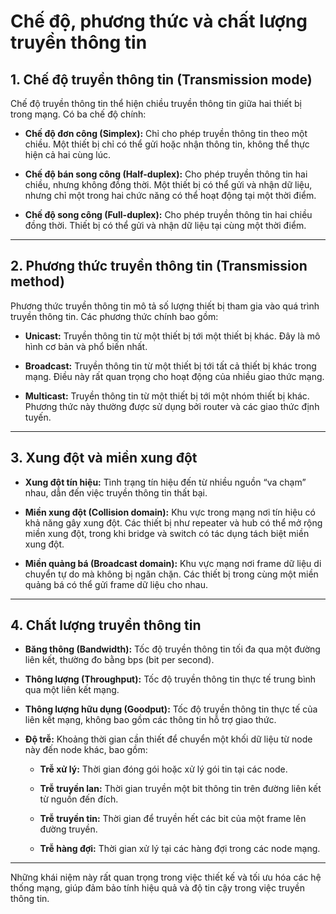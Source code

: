 # Chế độ, phương thức và chất lượng truyền thông tin

## 1. Chế độ truyền thông tin (Transmission mode)

Chế độ truyền thông tin thể hiện chiều truyền thông tin giữa hai thiết bị trong mạng. Có ba chế độ chính:

- **Chế độ đơn công (Simplex):** Chỉ cho phép truyền thông tin theo một chiều. Một thiết bị chỉ có thể gửi hoặc nhận thông tin, không thể thực hiện cả hai cùng lúc.
  
- **Chế độ bán song công (Half-duplex):** Cho phép truyền thông tin hai chiều, nhưng không đồng thời. Một thiết bị có thể gửi và nhận dữ liệu, nhưng chỉ một trong hai chức năng có thể hoạt động tại một thời điểm.

- **Chế độ song công (Full-duplex):** Cho phép truyền thông tin hai chiều đồng thời. Thiết bị có thể gửi và nhận dữ liệu tại cùng một thời điểm.

---

## 2. Phương thức truyền thông tin (Transmission method)

Phương thức truyền thông tin mô tả số lượng thiết bị tham gia vào quá trình truyền thông tin. Các phương thức chính bao gồm:

- **Unicast:** Truyền thông tin từ một thiết bị tới một thiết bị khác. Đây là mô hình cơ bản và phổ biến nhất.

- **Broadcast:** Truyền thông tin từ một thiết bị tới tất cả thiết bị khác trong mạng. Điều này rất quan trọng cho hoạt động của nhiều giao thức mạng.

- **Multicast:** Truyền thông tin từ một thiết bị tới một nhóm thiết bị khác. Phương thức này thường được sử dụng bởi router và các giao thức định tuyến.

---

## 3. Xung đột và miền xung đột

- **Xung đột tín hiệu:** Tình trạng tín hiệu đến từ nhiều nguồn “va chạm” nhau, dẫn đến việc truyền thông tin thất bại.

- **Miền xung đột (Collision domain):** Khu vực trong mạng nơi tín hiệu có khả năng gây xung đột. Các thiết bị như repeater và hub có thể mở rộng miền xung đột, trong khi bridge và switch có tác dụng tách biệt miền xung đột.

- **Miền quảng bá (Broadcast domain):** Khu vực mạng nơi frame dữ liệu di chuyển tự do mà không bị ngăn chặn. Các thiết bị trong cùng một miền quảng bá có thể gửi frame dữ liệu cho nhau.

---

## 4. Chất lượng truyền thông tin

- **Băng thông (Bandwidth):** Tốc độ truyền thông tin tối đa qua một đường liên kết, thường đo bằng bps (bit per second).

- **Thông lượng (Throughput):** Tốc độ truyền thông tin thực tế trung bình qua một liên kết mạng.

- **Thông lượng hữu dụng (Goodput):** Tốc độ truyền thông tin thực tế của liên kết mạng, không bao gồm các thông tin hỗ trợ giao thức.

- **Độ trễ:** Khoảng thời gian cần thiết để chuyển một khối dữ liệu từ node này đến node khác, bao gồm:
  
  - **Trễ xử lý:** Thời gian đóng gói hoặc xử lý gói tin tại các node.
  
  - **Trễ truyền lan:** Thời gian truyền một bit thông tin trên đường liên kết từ nguồn đến đích.
  
  - **Trễ truyền tin:** Thời gian để truyền hết các bit của một frame lên đường truyền.

  - **Trễ hàng đợi:** Thời gian xử lý tại các hàng đợi trong các node mạng.

---

Những khái niệm này rất quan trọng trong việc thiết kế và tối ưu hóa các hệ thống mạng, giúp đảm bảo tính hiệu quả và độ tin cậy trong việc truyền thông tin.
